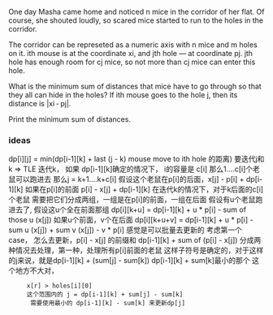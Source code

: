 One day Masha came home and noticed n mice in the corridor of her flat. Of course, she shouted loudly, so scared mice started to run to the holes in the corridor.

The corridor can be represeted as a numeric axis with n mice and m holes on it. ith mouse is at the coordinate xi, and jth hole — at coordinate pj. jth hole has enough room for cj mice, so not more than cj mice can enter this hole.

What is the minimum sum of distances that mice have to go through so that they all can hide in the holes? If ith mouse goes to the hole j, then its distance is |xi - pj|.

Print the minimum sum of distances.


### ideas

 dp[i][j] = min(dp[i-1][k] + last (j - k) mouse move to ith hole 的距离)
		 要迭代j和k => TLE
		 迭代k， 如果 dp[i-1][k]确定的情况下， i的容量是 c[i]
		 那么1....c[i]个老鼠可以跑进去
		 那么j = k+1....k+c[i]
		 假设这个老鼠在p[i]的后面，x[j] - p[i] + dp[i-1][k]
		 如果在p[i]的前面 p[i] - x[j] + dp[i-1][k]
		 在迭代k的情况下，对于k后面的c[i]个老鼠
		 需要把它们分成两组，一组是在p[i]的前面，一组在后面
		 假设有u个老鼠跑进去了, 假设这u个全在前面那组
		 dp[i][k+u] = dp[i-1][k] + u * p[i] - sum of those u (x[j])
		    如果u个前面，v个在后面
		 dp[i][k+u+v] = dp[i-1][k] + u * p[i] - sum u (x[j]) + sum v (x[j]) - v * p[i]
		 感觉是可以批量去更新的
		 考虑第一个case， 怎么去更新，p[i] - x[j] 的前缀和
		 dp[i-1][k] + sum of (p[i] - x[j])
		 分成两种情况去处理，第一种，处理所有p[i]前面的老鼠
		 这样子符号是确定的，对于这样的j来说，就是dp[i-1][k] + (sum[j] - sum[k])
		 dp[i-1][k] + sum[k]最小的那个
		 这个地方不大对，

		 x[r] > holes[i][0]
		 这个范围内的 j = dp[i-1][k] + sum[j] - sum[k]
		  需要使用最小的 dp[i-1][k] - sum[k] 来更新dp[j]